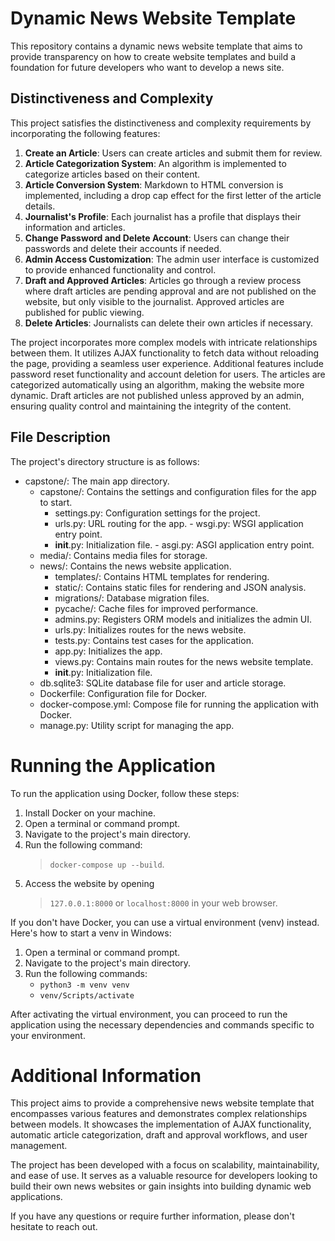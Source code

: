 # Dynamic News Website Template

This repository contains a dynamic news website template that aims to provide transparency on how to create website templates and build a foundation for future developers who want to develop a news site.

## Distinctiveness and Complexity

This project satisfies the distinctiveness and complexity requirements by incorporating the following features:

1. **Create an Article**: Users can create articles and submit them for review.
2. **Article Categorization System**: An algorithm is implemented to categorize articles based on their content.
3. **Article Conversion System**: Markdown to HTML conversion is implemented, including a drop cap effect for the first letter of the article details.
4. **Journalist's Profile**: Each journalist has a profile that displays their information and articles.
5. **Change Password and Delete Account**: Users can change their passwords and delete their accounts if needed.
6. **Admin Access Customization**: The admin user interface is customized to provide enhanced functionality and control.
7. **Draft and Approved Articles**: Articles go through a review process where draft articles are pending approval and are not published on the website, but only visible to the journalist. Approved articles are published for public viewing.
8. **Delete Articles**: Journalists can delete their own articles if necessary.

The project incorporates more complex models with intricate relationships between them. It utilizes AJAX functionality to fetch data without reloading the page, providing a seamless user experience. Additional features include password reset functionality and account deletion for users. The articles are categorized automatically using an algorithm, making the website more dynamic. Draft articles are not published unless approved by an admin, ensuring quality control and maintaining the integrity of the content.

## File Description

The project's directory structure is as follows:

- capstone/: The main app directory.
  - capstone/: Contains the settings and configuration files for the app to start.
    - settings.py: Configuration settings for the project.
    - urls.py: URL routing for the app. - wsgi.py: WSGI application entry point.
    - **init**.py: Initialization file. - asgi.py: ASGI application entry point.
  - media/: Contains media files for storage.
  - news/: Contains the news website application.
    - templates/: Contains HTML templates for rendering.
    - static/: Contains static files for rendering and JSON analysis.
    - migrations/: Database migration files.
    - pycache/: Cache files for improved performance.
    - admins.py: Registers ORM models and initializes the admin UI.
    - urls.py: Initializes routes for the news website.
    - tests.py: Contains test cases for the application.
    - app.py: Initializes the app.
    - views.py: Contains main routes for the news website template.
    - **init**.py: Initialization file.
  - db.sqlite3: SQLite database file for user and article storage.
  - Dockerfile: Configuration file for Docker.
  - docker-compose.yml: Compose file for running the application with Docker.
  - manage.py: Utility script for managing the app.

# Running the Application

To run the application using Docker, follow these steps:

1. Install Docker on your machine.
2. Open a terminal or command prompt.
3. Navigate to the project's main directory.
4. Run the following command:
   > `docker-compose up --build`.
5. Access the website by opening
   > `127.0.0.1:8000` or `localhost:8000`
   > in your web browser.

If you don't have Docker, you can use a virtual environment (venv) instead. Here's how to start a venv in Windows:

1. Open a terminal or command prompt.
2. Navigate to the project's main directory.
3. Run the following commands:
   - `python3 -m venv venv`
   - `venv/Scripts/activate`

After activating the virtual environment, you can proceed to run the application using the necessary dependencies and commands specific to your environment.

# Additional Information

This project aims to provide a comprehensive news website template that encompasses various features and demonstrates complex relationships between models. It showcases the implementation of AJAX functionality, automatic article categorization, draft and approval workflows, and user management.

The project has been developed with a focus on scalability, maintainability, and ease of use. It serves as a valuable resource for developers looking to build their own news websites or gain insights into building dynamic web applications.

If you have any questions or require further information, please don't hesitate to reach out.
